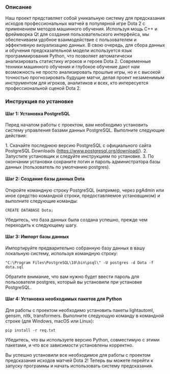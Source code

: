 ### Описание

Наш проект представляет собой уникальную систему для предсказания
исходов профессиональных матчей в популярной игре Dota 2 с применением
методов машинного обучения. Используя мощь C++ и фреймворка Qt для
создания пользовательского интерфейса, мы обеспечиваем удобное
взаимодействие с пользователем и эффективную визуализацию данных. В свою
очередь, для сбора данных и обучения предсказательной модели
используется язык программирования Python, что позволяет автоматически
анализировать статистику игроков и героев Dota 2. Современные техники
машинного обучения и глубокое обучение дают нам возможность не просто
анализировать прошлые игры, но и с высокой точностью прогнозировать
будущие матчи, делая проект незаменимым инструментом для игроков,
аналитиков и всех, кто интересуется профессиональной сценой Dota 2.

### Инструкция по установке

#### Шаг 1: Установка PostgreSQL

Перед началом работы с проектом, вам необходимо установить систему
управления базами данных PostgreSQL. Выполните следующие действия:

1\. Скачайте последнюю версию PostgreSQL с официального сайта PostgreSQL
Downloads (https://www.postgresql.org/download/). 2. Запустите
установщик и следуйте инструкциям по установке. 3. По окончании
установки сохраните логин и пароль администратора базы данных
(пользователь по умолчанию postgres).

#### Шаг 2: Создание базы данных Dota

Откройте командную строку PostgreSQL (например, через pgAdmin или иное
средство командной строки, предоставляемое установщиком) и выполните
следующие команды:

```CREATE DATABASE Dota;```

Убедитесь, что база данных была создана успешно, прежде чем переходить к
следующему шагу.

#### Шаг 3: Импорт базы данных

Импортируйте предварительно собранную базу данных в вашу локальную
систему, используя командную строку:

```"C:\Program Files\PostgreSQL\10\bin\psql\" -U postgres -d Dota -f dota.sql```

Обратите внимание, что вам нужно будет ввести пароль для пользователя
postgres, который вы установили при установке PostgreSQL.

#### Шаг 4: Установка необходимых пакетов для Python

Для работы с проектом необходимо установить пакеты lightautoml, gensim,
nltk, transformers. Выполните следующую команду в командной строке (для
Windows, macOS или Linux):

```pip install -r req.txt```

Убедитесь, что вы используете версию Python, совместимую с этими
пакетами, и что все зависимости установлены корректно.

Вы успешно установили все необходимое для работы с проектом предсказания
исходов матчей Dota 2! Теперь вы можете перейти к запуску программы и
начать использовать систему предсказания.
